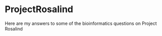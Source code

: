 ProjectRosalind
===============

Here are my answers to some of the bioinformatics questions on Project Rosalind
